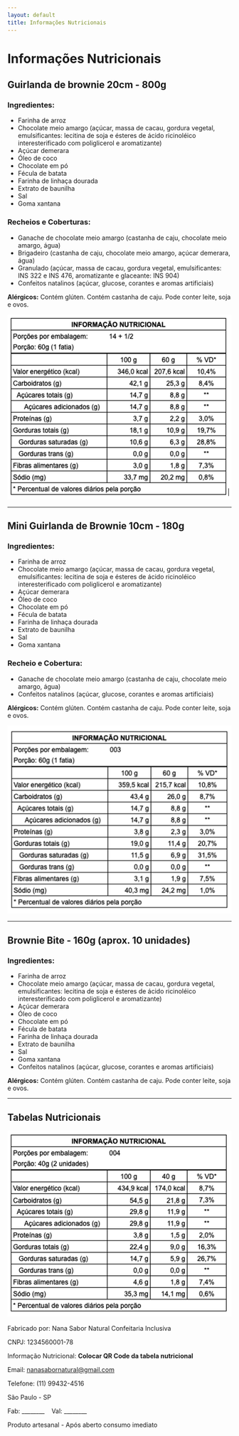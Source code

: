 ```yaml
---
layout: default
title: Informações Nutricionais
---
```


<div class="container">
  <h1>Informações Nutricionais</h1>

  <div class="product">
    <h2>Guirlanda de brownie 20cm - 800g</h2>
    <h3>Ingredientes:</h3>
    <ul>
      <li>Farinha de arroz</li>
      <li>Chocolate meio amargo (açúcar, massa de cacau, gordura vegetal, emulsificantes: lecitina de soja e ésteres de ácido ricinoléico interesterificado com poliglicerol e aromatizante)</li>
      <li>Açúcar demerara</li>
      <li>Óleo de coco</li>
      <li>Chocolate em pó</li>
      <li>Fécula de batata</li>
      <li>Farinha de linhaça dourada</li>
      <li>Extrato de baunilha</li>
      <li>Sal</li>
      <li>Goma xantana</li>
    </ul>
    <h3>Recheios e Coberturas:</h3>
    <ul>
      <li>Ganache de chocolate meio amargo (castanha de caju, chocolate meio amargo, água)</li>
      <li>Brigadeiro (castanha de caju, chocolate meio amargo, açúcar demerara, água)</li>
      <li>Granulado (açúcar, massa de cacau, gordura vegetal, emulsificantes: INS 322 e INS 476, aromatizante e glaceante: INS 904)</li>
      <li>Confeitos natalinos (açúcar, glucose, corantes e aromas artificiais)</li>
    </ul>
    <p><strong>Alérgicos:</strong> Contém glúten. Contém castanha de caju. Pode conter leite, soja e ovos.</p>
    <div class="table-image">
      <img src="img/table01.png" alt="Tabela 01">
    </div>
  </div>

  <hr>

  <div class="product">
    <h2>Mini Guirlanda de Brownie 10cm - 180g</h2>
    <h3>Ingredientes:</h3>
    <ul>
      <li>Farinha de arroz</li>
      <li>Chocolate meio amargo (açúcar, massa de cacau, gordura vegetal, emulsificantes: lecitina de soja e ésteres de ácido ricinoléico interesterificado com poliglicerol e aromatizante)</li>
      <li>Açúcar demerara</li>
      <li>Óleo de coco</li>
      <li>Chocolate em pó</li>
      <li>Fécula de batata</li>
      <li>Farinha de linhaça dourada</li>
      <li>Extrato de baunilha</li>
      <li>Sal</li>
      <li>Goma xantana</li>
    </ul>
    <h3>Recheio e Cobertura:</h3>
    <ul>
      <li>Ganache de chocolate meio amargo (castanha de caju, chocolate meio amargo, água)</li>
      <li>Confeitos natalinos (açúcar, glucose, corantes e aromas artificiais)</li>
    </ul>
    <p><strong>Alérgicos:</strong> Contém glúten. Contém castanha de caju. Pode conter leite, soja e ovos.</p>
    <div class="table-image">
      <img src="img/table02.png" alt="Tabela 02">
    </div>
  </div>

  <hr>

  <div class="product">
    <h2>Brownie Bite - 160g (aprox. 10 unidades)</h2>
    <h3>Ingredientes:</h3>
    <ul>
      <li>Farinha de arroz</li>
      <li>Chocolate meio amargo (açúcar, massa de cacau, gordura vegetal, emulsificantes: lecitina de soja e ésteres de ácido ricinoléico interesterificado com poliglicerol e aromatizante)</li>
      <li>Açúcar demerara</li>
      <li>Óleo de coco</li>
      <li>Chocolate em pó</li>
      <li>Fécula de batata</li>
      <li>Farinha de linhaça dourada</li>
      <li>Extrato de baunilha</li>
      <li>Sal</li>
      <li>Goma xantana</li>
      <li>Confeitos natalinos (açúcar, glucose, corantes e aromas artificiais)</li>
    </ul>
    <p><strong>Alérgicos:</strong> Contém glúten. Contém castanha de caju. Pode conter leite, soja e ovos.</p>
  </div>

  <hr>

  <div class="product">
    <h2>Tabelas Nutricionais</h2>
    <div class="table-image">
      <img src="img/table03.png" alt="Tabela 03">
    </div>
  </div>

  <footer class="footer">
    <p>Fabricado por: Nana Sabor Natural Confeitaria Inclusiva</p>
    <p>CNPJ: 1234560001-78</p>
    <p>Informação Nutricional: <strong>Colocar QR Code da tabela nutricional</strong></p>
    <p>Email: <a href="mailto:nanasabornatural@gmail.com">nanasabornatural@gmail.com</a></p>
    <p>Telefone: (11) 99432-4516</p>
    <p>São Paulo - SP</p>
    <p>Fab: ________ &nbsp;&nbsp; Val: ________</p>
    <p>Produto artesanal - Após aberto consumo imediato</p>
  </footer>
</div>
